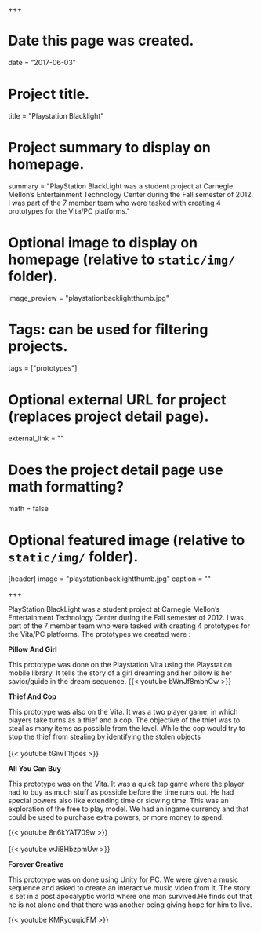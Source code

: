 +++
# Date this page was created.
date = "2017-06-03"

# Project title.
title = "Playstation Blacklight"

# Project summary to display on homepage.
summary = "PlayStation BlackLight was a student project at Carnegie Mellon’s Entertainment Technology Center during the Fall semester of 2012. I was part of the 7 member team who were tasked with creating 4 prototypes for the Vita/PC platforms."

# Optional image to display on homepage (relative to `static/img/` folder).
image_preview = "playstationbacklightthumb.jpg"

# Tags: can be used for filtering projects.
tags = ["prototypes"]

# Optional external URL for project (replaces project detail page).
external_link = ""

# Does the project detail page use math formatting?
math = false

# Optional featured image (relative to `static/img/` folder).
[header]
image = "playstationbacklightthumb.jpg"
caption = ""

+++

PlayStation BlackLight was a student project at Carnegie Mellon’s Entertainment Technology Center during the Fall semester of 2012. I was part of the 7 member team who were tasked with creating 4 prototypes for the Vita/PC platforms.
The prototypes we created were :

 **Pillow And Girl**

This prototype was done on the Playstation Vita using the Playstation mobile library.
It tells the story of a girl dreaming and her pillow is her savior/guide in the dream sequence.
{{< youtube bWnJf8mbhCw >}}

**Thief And Cop**

This prototype was also on the Vita. It was a two player game, in which players take turns as a thief and a cop. The objective of the thief was to steal as many items as possible from the level. While the cop would try to stop the thief from stealing by identifying the stolen objects
<br><br>
{{< youtube tGiwT1fjdes >}}

**All You Can Buy**

This prototype was on the Vita. It was a quick tap game where the player had to buy as much stuff as possible before the time runs out.
He had special powers also like extending time or slowing time.
This was an exploration of the free to play model. We had an ingame currency and that could be used to purchase extra powers, or more money to spend.

{{< youtube 8n6kYAT709w >}}
<br><br>
{{< youtube wJi8HbzpmUw >}}

**Forever Creative**

This prototype was on done using Unity for PC. We were given a music sequence and asked to create an interactive music video from it.
The story is set in a post apocalyptic world where one man survived.He finds out that he is not alone and that there was another being giving hope for him  to live.

{{< youtube KMRyouqidFM >}}